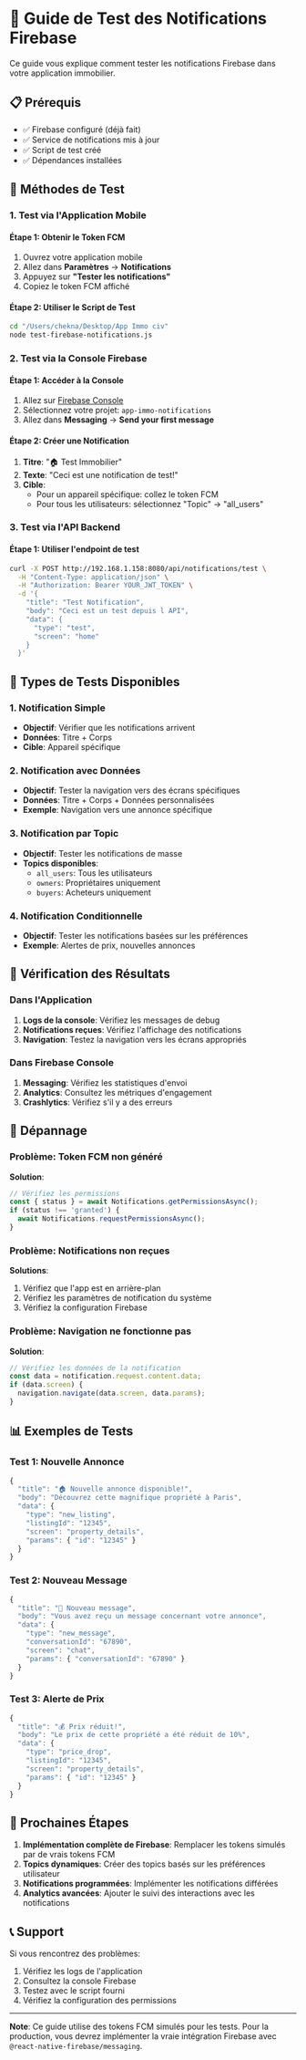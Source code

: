 # 🔔 Guide de Test des Notifications Firebase

Ce guide vous explique comment tester les notifications Firebase dans votre application immobilier.

## 📋 Prérequis

- ✅ Firebase configuré (déjà fait)
- ✅ Service de notifications mis à jour
- ✅ Script de test créé
- ✅ Dépendances installées

## 🚀 Méthodes de Test

### 1. Test via l'Application Mobile

#### Étape 1: Obtenir le Token FCM
1. Ouvrez votre application mobile
2. Allez dans **Paramètres** → **Notifications**
3. Appuyez sur **"Tester les notifications"**
4. Copiez le token FCM affiché

#### Étape 2: Utiliser le Script de Test
```bash
cd "/Users/chekna/Desktop/App Immo civ"
node test-firebase-notifications.js
```

### 2. Test via la Console Firebase

#### Étape 1: Accéder à la Console
1. Allez sur [Firebase Console](https://console.firebase.google.com/)
2. Sélectionnez votre projet: `app-immo-notifications`
3. Allez dans **Messaging** → **Send your first message**

#### Étape 2: Créer une Notification
1. **Titre**: "🏠 Test Immobilier"
2. **Texte**: "Ceci est une notification de test!"
3. **Cible**: 
   - Pour un appareil spécifique: collez le token FCM
   - Pour tous les utilisateurs: sélectionnez "Topic" → "all_users"

### 3. Test via l'API Backend

#### Étape 1: Utiliser l'endpoint de test
```bash
curl -X POST http://192.168.1.158:8080/api/notifications/test \
  -H "Content-Type: application/json" \
  -H "Authorization: Bearer YOUR_JWT_TOKEN" \
  -d '{
    "title": "Test Notification",
    "body": "Ceci est un test depuis l API",
    "data": {
      "type": "test",
      "screen": "home"
    }
  }'
```

## 🧪 Types de Tests Disponibles

### 1. Notification Simple
- **Objectif**: Vérifier que les notifications arrivent
- **Données**: Titre + Corps
- **Cible**: Appareil spécifique

### 2. Notification avec Données
- **Objectif**: Tester la navigation vers des écrans spécifiques
- **Données**: Titre + Corps + Données personnalisées
- **Exemple**: Navigation vers une annonce spécifique

### 3. Notification par Topic
- **Objectif**: Tester les notifications de masse
- **Topics disponibles**:
  - `all_users`: Tous les utilisateurs
  - `owners`: Propriétaires uniquement
  - `buyers`: Acheteurs uniquement

### 4. Notification Conditionnelle
- **Objectif**: Tester les notifications basées sur les préférences
- **Exemple**: Alertes de prix, nouvelles annonces

## 📱 Vérification des Résultats

### Dans l'Application
1. **Logs de la console**: Vérifiez les messages de debug
2. **Notifications reçues**: Vérifiez l'affichage des notifications
3. **Navigation**: Testez la navigation vers les écrans appropriés

### Dans Firebase Console
1. **Messaging**: Vérifiez les statistiques d'envoi
2. **Analytics**: Consultez les métriques d'engagement
3. **Crashlytics**: Vérifiez s'il y a des erreurs

## 🔧 Dépannage

### Problème: Token FCM non généré
**Solution**:
```javascript
// Vérifiez les permissions
const { status } = await Notifications.getPermissionsAsync();
if (status !== 'granted') {
  await Notifications.requestPermissionsAsync();
}
```

### Problème: Notifications non reçues
**Solutions**:
1. Vérifiez que l'app est en arrière-plan
2. Vérifiez les paramètres de notification du système
3. Vérifiez la configuration Firebase

### Problème: Navigation ne fonctionne pas
**Solution**:
```javascript
// Vérifiez les données de la notification
const data = notification.request.content.data;
if (data.screen) {
  navigation.navigate(data.screen, data.params);
}
```

## 📊 Exemples de Tests

### Test 1: Nouvelle Annonce
```javascript
{
  "title": "🏠 Nouvelle annonce disponible!",
  "body": "Découvrez cette magnifique propriété à Paris",
  "data": {
    "type": "new_listing",
    "listingId": "12345",
    "screen": "property_details",
    "params": { "id": "12345" }
  }
}
```

### Test 2: Nouveau Message
```javascript
{
  "title": "💬 Nouveau message",
  "body": "Vous avez reçu un message concernant votre annonce",
  "data": {
    "type": "new_message",
    "conversationId": "67890",
    "screen": "chat",
    "params": { "conversationId": "67890" }
  }
}
```

### Test 3: Alerte de Prix
```javascript
{
  "title": "💰 Prix réduit!",
  "body": "Le prix de cette propriété a été réduit de 10%",
  "data": {
    "type": "price_drop",
    "listingId": "12345",
    "screen": "property_details",
    "params": { "id": "12345" }
  }
}
```

## 🎯 Prochaines Étapes

1. **Implémentation complète de Firebase**: Remplacer les tokens simulés par de vrais tokens FCM
2. **Topics dynamiques**: Créer des topics basés sur les préférences utilisateur
3. **Notifications programmées**: Implémenter les notifications différées
4. **Analytics avancées**: Ajouter le suivi des interactions avec les notifications

## 📞 Support

Si vous rencontrez des problèmes:
1. Vérifiez les logs de l'application
2. Consultez la console Firebase
3. Testez avec le script fourni
4. Vérifiez la configuration des permissions

---

**Note**: Ce guide utilise des tokens FCM simulés pour les tests. Pour la production, vous devrez implémenter la vraie intégration Firebase avec `@react-native-firebase/messaging`.
